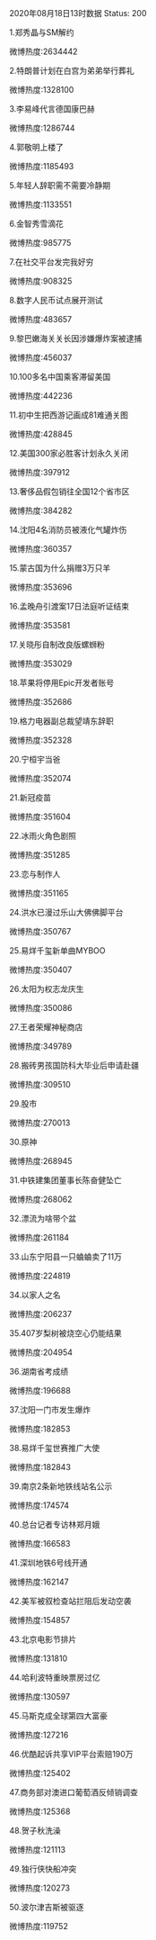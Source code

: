 2020年08月18日13时数据
Status: 200

1.郑秀晶与SM解约

微博热度:2634442

2.特朗普计划在白宫为弟弟举行葬礼

微博热度:1328100

3.李易峰代言德国康巴赫

微博热度:1286744

4.郭敬明上楼了

微博热度:1185493

5.年轻人辞职需不需要冷静期

微博热度:1133551

6.金智秀雪滴花

微博热度:985775

7.在社交平台发完我好穷

微博热度:908325

8.数字人民币试点展开测试

微博热度:483657

9.黎巴嫩海关关长因涉嫌爆炸案被逮捕

微博热度:456037

10.100多名中国乘客滞留美国

微博热度:442236

11.初中生把西游记画成81难通关图

微博热度:428845

12.美国300家必胜客计划永久关闭

微博热度:397912

13.奢侈品假包销往全国12个省市区

微博热度:384282

14.沈阳4名消防员被液化气罐炸伤

微博热度:360357

15.蒙古国为什么捐赠3万只羊

微博热度:353696

16.孟晚舟引渡案17日法庭听证结束

微博热度:353581

17.关晓彤自制改良版螺蛳粉

微博热度:353029

18.苹果将停用Epic开发者账号

微博热度:352686

19.格力电器副总裁望靖东辞职

微博热度:352328

20.宁桓宇当爸

微博热度:352074

21.新冠疫苗

微博热度:351604

22.冰雨火角色剧照

微博热度:351285

23.恋与制作人

微博热度:351165

24.洪水已漫过乐山大佛佛脚平台

微博热度:350767

25.易烊千玺新单曲MYBOO

微博热度:350407

26.太阳为权志龙庆生

微博热度:350086

27.王者荣耀神秘商店

微博热度:349789

28.搬砖男孩国防科大毕业后申请赴疆

微博热度:309510

29.股市

微博热度:270013

30.原神

微博热度:268945

31.中铁建集团董事长陈奋健坠亡

微博热度:268062

32.漂流为啥带个盆

微博热度:261184

33.山东宁阳县一只蛐蛐卖了11万

微博热度:224819

34.以家人之名

微博热度:206237

35.407岁梨树被烧空心仍能结果

微博热度:204954

36.湖南省考成绩

微博热度:196688

37.沈阳一门市发生爆炸

微博热度:182853

38.易烊千玺世赛推广大使

微博热度:182843

39.南京2条新地铁线站名公示

微博热度:174574

40.总台记者专访林郑月娥

微博热度:166583

41.深圳地铁6号线开通

微博热度:162147

42.美军被叙检查站拦阻后发动空袭

微博热度:154857

43.北京电影节排片

微博热度:131810

44.哈利波特重映票房过亿

微博热度:130597

45.马斯克成全球第四大富豪

微博热度:127216

46.优酷起诉共享VIP平台索赔190万

微博热度:125402

47.商务部对澳进口葡萄酒反倾销调查

微博热度:125368

48.贺子秋洗澡

微博热度:121113

49.独行侠快船冲突

微博热度:120273

50.波尔津吉斯被驱逐

微博热度:119752


